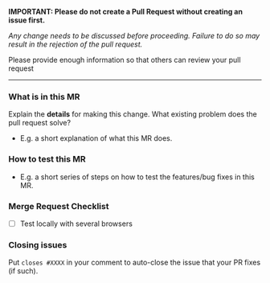 **IMPORTANT: Please do not create a Pull Request without creating an issue first.**

*Any change needs to be discussed before proceeding. Failure to do so may result in the rejection of the pull request.*

Please provide enough information so that others can review your pull request

---

### What is in this MR

<!-- You can skip this if you're fixing a typo or adding an app to the Showcase. -->

Explain the **details** for making this change. What existing problem does the pull request solve?

- E.g. a short explanation of what this MR does.

### How to test this MR

- E.g. a short series of steps on how to test the features/bug fixes in this MR.

### Merge Request Checklist

- [ ] Test locally with several browsers

### Closing issues

Put `closes #XXXX` in your comment to auto-close the issue that your PR fixes (if such).
